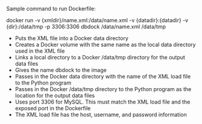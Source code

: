 Sample command to run Dockerfile:

docker run -v {xmldir}/name.xml:/data/name.xml -v {datadir}:{datadir} -v {dir}:/data/tmp -p 3306:3306 dbdock /data/name.xml /data/tmp

- Puts the XML file into a Docker data directory
- Creates a Docker volume with the same name as the local data directory used in the XML file
- Links a local directory to a Docker /data/tmp directory for the output data files
- Gives the name dbdock to the image
- Passes in the Docker data directory with the name of the XML load file to the Python program
- Passes in the Docker /data/tmp directory to the Python program as the location for the output data files
- Uses port 3306 for MySQL. This must match the XML load file and the exposed port in the Dockerfile
- The XML load file has the host, username, and password information


